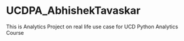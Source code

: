 # UCDPA_AbhishekTavaskar

This is Analytics Project on real life use case for UCD Python Analytics Course